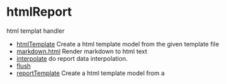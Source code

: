 # htmlReport

html templat handler

+ [htmlTemplate](htmlReport/htmlTemplate.1) Create a html template model from the given template file
+ [markdown.html](htmlReport/markdown.html.1) Render markdown to html text
+ [interpolate](htmlReport/interpolate.1) do report data interpolation.
+ [flush](htmlReport/flush.1) 
+ [reportTemplate](htmlReport/reportTemplate.1) Create a html template model from a 
